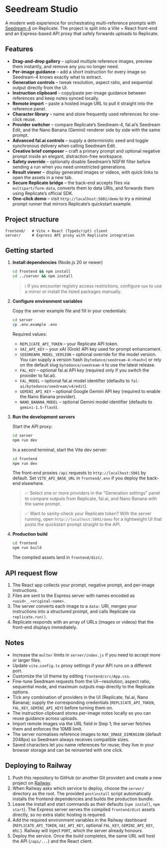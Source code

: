 # Seedream Studio

A modern web experience for orchestrating multi-reference prompts with [Seedream-4](https://replicate.com/bytedance/seedream-4) on Replicate. The project is split into a Vite + React front-end and an Express-based API proxy that safely forwards uploads to Replicate.

## Features

- **Drag-and-drop gallery** – upload multiple reference images, preview them instantly, and remove any you no longer need.
- **Per-image guidance** – add a short instruction for every image so Seedream-4 knows exactly what to extract.
- **Generation controls** – tweak resolution, aspect ratio, and sequential output directly from the UI.
- **Instruction clipboard** – copy/paste per-image guidance between references and keep notes synced locally.
- **Remote import** – paste a hosted image URL to pull it straight into the reference panel.
- **Character library** – name and store frequently used references for one-click reuse.
- **Provider switcher** – compare Replicate’s Seedream-4, fal.ai’s Seedream Edit, and the Nano Banana (Gemini) renderer side by side with the same prompt.
- **Advanced fal.ai controls** – supply a deterministic seed and toggle synchronous delivery when calling Seedream Edit.
- **Creative brief composer** – craft a primary prompt and optional negative prompt inside an elegant, distraction-free workspace.
- **Safety override** – optionally disable Seedream’s NSFW filter before sending a run when you need unrestricted generations.
- **Result viewer** – display generated images or videos, with quick links to open the assets in a new tab.
- **Secure Replicate bridge** – the back-end accepts files via `multipart/form-data`, converts them to data URIs, and forwards them using Replicate’s official SDK.
- **One-click demo** – visit `http://localhost:5001/demo` to try a minimal prompt runner that mirrors Replicate’s quickstart example.

## Project structure

```text
frontend/   # Vite + React (TypeScript) client
server/     # Express API proxy with Replicate integration
```

## Getting started

1. **Install dependencies** (Node.js 20 or newer)

   ```bash
   cd frontend && npm install
   cd ../server && npm install
   ```

   > ℹ️  If you encounter registry access restrictions, configure `npm` to use a mirror or install the listed packages manually.

2. **Configure environment variables**

   Copy the server example file and fill in your credentials:

   ```bash
   cd server
   cp .env.example .env
   ```

   Required values:

   - `REPLICATE_API_TOKEN` – your Replicate API token.
   - `XAI_API_KEY` – your xAI (Grok) API key used for prompt enhancement.
   - `SEEDREAM4_MODEL_VERSION` – optional override for the model version. You can supply a version hash (`bytedance/seedream-4:<hash>`) or rely on the default slug `bytedance/seedream-4` to use the latest release.
   - `FAL_KEY` – optional fal.ai API key (required only if you switch the provider to fal.ai).
   - `FAL_MODEL` – optional fal.ai model identifier (defaults to `fal-ai/bytedance/seedream/v4/edit`).
   - `GEMINI_API_KEY` – optional Google Gemini API key (required to enable the Nano Banana provider).
   - `NANO_BANANA_MODEL` – optional Gemini model identifier (defaults to `gemini-1.5-flash`).

3. **Run the development servers**

   Start the API proxy:

   ```bash
   cd server
   npm run dev
   ```

   In a second terminal, start the Vite dev server:

   ```bash
   cd frontend
   npm run dev
   ```

   The front-end proxies `/api` requests to `http://localhost:5001` by default. Set `VITE_API_BASE_URL` in `frontend/.env` if you deploy the back-end elsewhere.

   > ✅  Select one or more providers in the "Generation settings" panel to compare outputs from Replicate, fal.ai, and Nano Banana with the same prompt.

   > ✅  Want to sanity-check your Replicate token? With the server running, open `http://localhost:5001/demo` for a lightweight UI that posts the quickstart prompt straight to the API.

4. **Production build**

   ```bash
   cd frontend
   npm run build
   ```

   The compiled assets land in `frontend/dist/`.

## API request flow

1. The React app collects your prompt, negative prompt, and per-image instructions.
2. Files are sent to the Express server with names encoded as `<uuid>__<original-name>`.
3. The server converts each image to a `data:` URI, merges your instructions into a structured prompt, and calls Replicate via `replicate.run()`.
4. Replicate responds with an array of URLs (images or videos) that the front-end displays immediately.

## Notes

- Increase the `multer` limits in `server/index.js` if you need to accept more or larger files.
- Update `vite.config.ts` proxy settings if your API runs on a different port.
- Customize the UI theme by editing `frontend/src/App.css`.
- Fine-tune Seedream requests from the UI—resolution, aspect ratio, sequential mode, and maximum outputs map directly to the Replicate options.
- Tick any combination of providers in the UI (Replicate, fal.ai, Nano Banana); supply the corresponding credentials (`REPLICATE_API_TOKEN`, `FAL_KEY`, `GEMINI_API_KEY`) before turning them on.
- The instruction clipboard stores per-image notes locally so you can reuse guidance across uploads.
- Import remote images via the URL field in Step 1; the server fetches them and enforces the 10MB limit.
- The server normalises reference images to `MAX_IMAGE_DIMENSION` (default 2048px) so Seedream always receives compatible sizes.
- Saved characters let you name references for reuse; they live in your browser storage and can be reinserted with one click.

## Deploying to Railway

1. Push this repository to GitHub (or another Git provider) and create a new project on [Railway](https://railway.app/).
2. When Railway asks which service to deploy, choose the `server/` directory as the root. The provided `postinstall` script automatically installs the frontend dependencies and builds the production bundle.
3. Leave the install and start commands as their defaults (`npm install`, `npm start`). The Express server serves the compiled `frontend/dist` assets directly, so no extra static hosting is required.
4. Add the required environment variables in the Railway dashboard (`REPLICATE_API_TOKEN`, `XAI_API_KEY`, optional `FAL_KEY`, `GEMINI_API_KEY`, etc.). Railway will inject `PORT`, which the server already honours.
5. Deploy the service. Once the build completes, the same URL will host the API (`/api/...`) and the React client.
